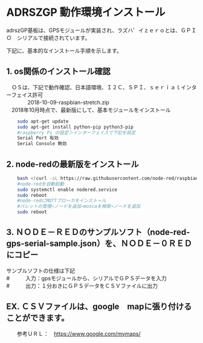 # ADRSZGP 動作環境インストール

adrszGP基板は、GPSモジュールが実装され、ラズハ゜イｚｅｒｏとは、ＧＰＩＯ　シリアルで接続されています。  


下記に、基本的なインストール手順を示します。  

## 1. os関係のインストール確認
　ＯＳは、下記で動作確認、日本語環境、Ｉ２Ｃ、ＳＰＩ、ｓｅｒｉａｌインターフェイス許可  
　　　　2018-10-09-raspbian-stretch.zip  
　2018年10月時点で、最新版にして、基本モジュールをインストール  
```sh
    sudo apt-get update  
    sudo apt-get install python-pip python3-pip  
    #raspberry Pi の設定＞インターフェイスで下記を設定  
    Serial Port 有効  
    Serial Console 無効  
```

## 2. node-redの最新版をインストール

```sh
    bash <(curl -sL https://raw.githubusercontent.com/node-red/raspbian-deb-package/master/resources/update-nodejs-and-nodered)  
    #node-redを自動起動  
    sudo systemctl enable nodered.service  
    sudo reboot  
    #node-redにMQTTブローカをインストール  
    #パレットの管理→ノードを追加→moscaを検索→ノードを追加  
    sudo reboot  
```

## 3. ＮＯＤＥ－ＲＥＤのサンプルソフト（node-red-gps-serial-sample.json）を、ＮＯＤＥ－０ＲＥＤにコピー
サンプルソフトの仕様は下記  
#　　　入力：gpsモジュールから、シリアルでＧＰＳデータを入力  
#　　　出力：１分おきにＧＰＳデータをＣＳＶファイルに出力  

## EX. ＣＳＶファイルは、google　mapに張り付けることができます。  
　　参考ＵＲＬ：　https://www.google.com/mymaps/